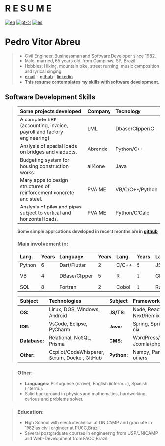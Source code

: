 # **R E S U M E**  
[![en](https://img.shields.io/badge/lang-en-red.svg)](./curriculum.md)
[![pt-br](https://img.shields.io/badge/lang-pt--br-green.svg)](./curriculum.pt-br.md)
[![es](https://img.shields.io/badge/lang-es-yellow.svg)](./curriculum.es.md)  
# **Pedro Vitor Abreu**   
> - Civil Engineer, Businessman and Software Developer since 1982.
> - Male, married, 65 years old, from Campinas, SP, Brazil.
> - Hobbies: Hiking, mountain bike, street running, music composition and lyrical singing.  
> - [email](soft.pva@gmail.com) - [github](https://github.com/softpva) - [linkedin](https://linkedin.com/in/pedro-vitor-bbb9115b)  
> - **This resume contemplates my skills with software development.** 

## Software Development Skills
>
> | Some projects developed | Company | Tecnology | 
> | :--- | :--- | :--- |
> | A complete ERP (accounting, invoice, payroll and factory engineering) | LML | Dbase/Clipper/C |  
>  Analysis of special loads on bridges and viaducts. | Abrende | Python/C++ |  
> | Budgeting system for housing construction works. | all4one | Java | 
> | Many apps to design structures of reinforcement concrete and steel. | PVA ME | VB/C/C++/Python |  
> | Analysis of piles and pipes subject to vertical and horizontal loads.| PVA ME | Python/C/Calc |
>
>**Some simple applications developed in recent months are in [github](https://github.com/softpva)**
>
> ### Main involvement in:
> | Lang. |  Years | Language | Years | Lang. | Years |  Lang. | Years |  Lang. | Years | 
> | :--- | :--- | :--- | :--- | :--- | :--- |  :--- | :--- |   :--- | :--- | 
> |  Python | 6  | Dart/Flutter | 2  | C/C++ | 5   |  JS/TS | 4  |  Java | 3 
> | VB | 4  | DBase/Clipper | 5 | R | 1 | GDScript | 3 |C# .NET | 3 | 
> | SQL | 8  | Fortran | 2 | Cobol | 1 | Rust | 1 | Kotlin | 1|     
>
> | Subject | Technologies  | Subject | Frameworks/Libraries |
> | :--- | :--- | :--- | :--- |
> | **OS:** | Linux, DOS, Windows, Android | **JS/TS**: | Node, React, Next/Remix |
> | **IDE:** | VsCode, Eclipse, PyCharm |  **Java**: | Spring, SpringBoot & cia |
> | **Database:** | Relational, NoSQL, Prisma |  **CMS**: | WordPress/php, Joomla/php |
> | **Other:** | Copilot/CodeWhisperer, Scrum, Docker, GitHub| **Python**: | Numpy, Pandas, many others |  

> ### Other:
> - **Languages:** Portuguese (native), English (interm.+), Spanish (interm.).
> - Solid background in physics and mathematics, hardworking, curious and problems solver.  

> ### Education:
> - High School with electrotechnical at UNICAMP and graduate in 1982 as civil engineer at PUCC,Brazil.
> - Several postgraduate courses in engineering from USP/UNICAMP and Web-Development from FACC,Brazil.  








